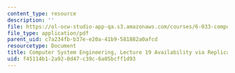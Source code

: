```yaml
---
content_type: resource
description: ''
file: https://ol-ocw-studio-app-qa.s3.amazonaws.com/courses/6-033-computer-system-engineering-spring-2018/f45114b12a920d47c39c6a05bcff1d93_MIT6_033S18lec19.pdf
file_type: application/pdf
parent_uid: c7a234fb-b37e-e20a-41b9-581882a0afcd
resourcetype: Document
title: Computer System Engineering, Lecture 19 Availability via Replication
uid: f45114b1-2a92-0d47-c39c-6a05bcff1d93
---
```

